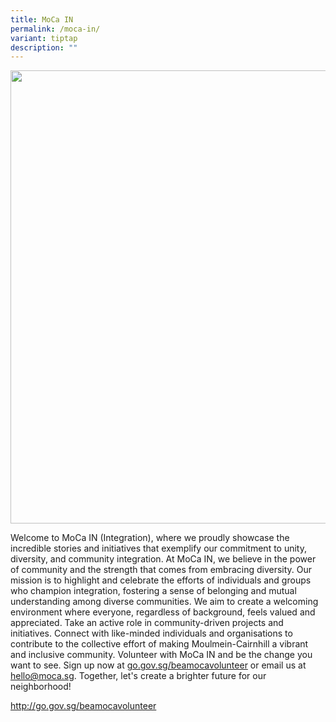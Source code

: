 ```yaml
---
title: MoCa IN
permalink: /moca-in/
variant: tiptap
description: ""
---
```

<div class="isomer-image-wrapper">
<img style="width: 725px; color: rgb(0, 0, 0); font-family: system-ui, -apple-system, &quot;system-ui&quot;, &quot;Segoe UI&quot;, Roboto, Oxygen, Ubuntu, Cantarell, &quot;Open Sans&quot;, &quot;Helvetica Neue&quot;, sans-serif; font-size: medium; font-style: normal; font-variant-ligatures: normal; font-variant-caps: normal; font-weight: 400; letter-spacing: normal; orphans: 2; text-align: start; text-indent: 0px; text-transform: none; widows: 2; word-spacing: 0px; -webkit-text-stroke-width: 0px; white-space: normal; text-decoration-thickness: initial; text-decoration-style: initial; text-decoration-color: initial;" height="auto" width="100%" src="https://moca.sgp1.cdn.digitaloceanspaces.com/Volunteer%20with%20Us/6569c4183c26acb95519d9da_MoCa%2520IN.webp">
</div>
<p></p>
<p>Welcome to MoCa IN (Integration), where we proudly showcase the incredible
stories and initiatives that exemplify our commitment to unity, diversity,
and community integration. At MoCa IN, we believe in the power of community
and the strength that comes from embracing diversity. Our mission is to
highlight and celebrate the efforts of individuals and groups who champion
integration, fostering a sense of belonging and mutual understanding among
diverse communities. We aim to create a welcoming environment where everyone,
regardless of background, feels valued and appreciated. Take an active
role in community-driven projects and initiatives. Connect with like-minded
individuals and organisations to contribute to the collective effort of
making Moulmein-Cairnhill a vibrant and inclusive community. Volunteer
with MoCa IN and be the change you want to see. Sign up now at <a href="http://go.gov.sg/beamocavolunteer" rel="noopener noreferrer nofollow" target="_blank">go.gov.sg/beamocavolunteer</a> or
email us at <a href="http://go.gov.sg/beamocavolunteer" rel="noopener noreferrer nofollow" target="_blank">hello@moca.sg</a>.
Together, let's create a brighter future for our neighborhood!</p>
<p><a href="http://go.gov.sg/beamocavolunteer" rel="noopener noreferrer nofollow" target="_blank">http://go.gov.sg/beamocavolunteer</a>
</p>